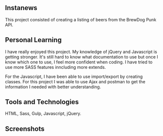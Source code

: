 ## Instanews

This project consisted of creating a listing of beers from the BrewDog Punk API. 


## Personal Learning

I have really enjoyed this project. My knowledge of jQuery and Javascript is getting stronger. It's still hard to know what documentation to use but once I know which one to use, I feel more confident when coding. I have tried to use more SASS features inncluding more extends. 

For the Javascript, I have been able to use import/export by creating classes. For this project I was able to use Ajax and postman to get the information I needed with better understanding. 


## Tools and Technologies

HTML, Sass, Gulp, Javascript, jQuery.

## Screenshots

